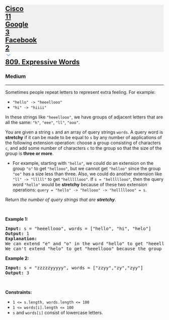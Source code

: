 <h2><a href="https://leetcode.com/problems/expressive-words/"><div id="big-omega-company-tags"><div id="big-omega-topbar"><div class="companyTagsContainer" style="overflow-x: scroll; flex-wrap: nowrap;"><div class="companyTagsContainer--tag" style="background-color: rgba(0, 10, 32, 0.05);"><div>Cisco</div><div class="companyTagsContainer--tagOccurence">11</div></div><div class="companyTagsContainer--tag" style="background-color: rgba(0, 10, 32, 0.05);"><div>Google</div><div class="companyTagsContainer--tagOccurence">3</div></div><div class="companyTagsContainer--tag" style="background-color: rgba(0, 10, 32, 0.05);"><div>Facebook</div><div class="companyTagsContainer--tagOccurence">2</div></div></div><div class="companyTagsContainer--chevron"><div><svg version="1.1" id="icon" xmlns="http://www.w3.org/2000/svg" xmlns:xlink="http://www.w3.org/1999/xlink" x="0px" y="0px" viewBox="0 0 32 32" fill="#4087F1" xml:space="preserve" style="width: 20px;"><polygon points="16,22 6,12 7.4,10.6 16,19.2 24.6,10.6 26,12 "></polygon><rect id="_x3C_Transparent_Rectangle_x3E_" class="st0" fill="none" width="32" height="32"></rect></svg></div></div></div></div>809. Expressive Words</a></h2><h3>Medium</h3><hr><div><p>Sometimes people repeat letters to represent extra feeling. For example:</p>

<ul>
	<li><code>"hello" -&gt; "heeellooo"</code></li>
	<li><code>"hi" -&gt; "hiiii"</code></li>
</ul>

<p>In these strings like <code>"heeellooo"</code>, we have groups of adjacent letters that are all the same: <code>"h"</code>, <code>"eee"</code>, <code>"ll"</code>, <code>"ooo"</code>.</p>

<p>You are given a string <code>s</code> and an array of query strings <code>words</code>. A query word is <strong>stretchy</strong> if it can be made to be equal to <code>s</code> by any number of applications of the following extension operation: choose a group consisting of characters <code>c</code>, and add some number of characters <code>c</code> to the group so that the size of the group is <strong>three or more</strong>.</p>

<ul>
	<li>For example, starting with <code>"hello"</code>, we could do an extension on the group <code>"o"</code> to get <code>"hellooo"</code>, but we cannot get <code>"helloo"</code> since the group <code>"oo"</code> has a size less than three. Also, we could do another extension like <code>"ll" -&gt; "lllll"</code> to get <code>"helllllooo"</code>. If <code>s = "helllllooo"</code>, then the query word <code>"hello"</code> would be <strong>stretchy</strong> because of these two extension operations: <code>query = "hello" -&gt; "hellooo" -&gt; "helllllooo" = s</code>.</li>
</ul>

<p>Return <em>the number of query strings that are <strong>stretchy</strong></em>.</p>

<p>&nbsp;</p>
<p><strong class="example">Example 1:</strong></p>

<pre><strong>Input:</strong> s = "heeellooo", words = ["hello", "hi", "helo"]
<strong>Output:</strong> 1
<strong>Explanation:</strong> 
We can extend "e" and "o" in the word "hello" to get "heeellooo".
We can't extend "helo" to get "heeellooo" because the group "ll" is not size 3 or more.
</pre>

<p><strong class="example">Example 2:</strong></p>

<pre><strong>Input:</strong> s = "zzzzzyyyyy", words = ["zzyy","zy","zyy"]
<strong>Output:</strong> 3
</pre>

<p>&nbsp;</p>
<p><strong>Constraints:</strong></p>

<ul>
	<li><code>1 &lt;= s.length, words.length &lt;= 100</code></li>
	<li><code>1 &lt;= words[i].length &lt;= 100</code></li>
	<li><code>s</code> and <code>words[i]</code> consist of lowercase letters.</li>
</ul>
</div>